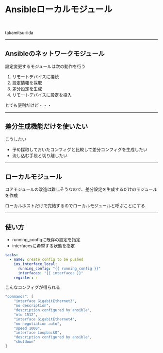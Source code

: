 <!-- markdownlint-disable MD037 -->

# Ansibleローカルモジュール

<br>

takamitsu-iida

---

## Ansibleのネットワークモジュール

設定変更するモジュールは次の動作を行う

1. リモートデバイスに接続
1. 設定情報を採取
1. 差分設定を生成
1. リモートデバイスに設定を投入

とても便利だけど・・・

---

## 差分生成機能だけを使いたい

こうしたい

- 予め採取しておいたコンフィグと比較して差分コンフィグを生成したい
- 流し込む手段と切り離したい

---

## ローカルモジュール

コアモジュールの改造は難しそうなので、差分設定を生成するだけのモジュールを作成

ローカルホストだけで完結するのでローカルモジュールと呼ぶことにする

---

## 使い方

- running_configに既存の設定を指定
- interfacesに希望する状態を指定

```yaml
tasks:
  - name: create config to be pushed
    ios_interface_local:
      running_config: "{{ running_config }}"
      interfaces: "{{ interfaces }}"
    register: r
```

こんなコンフィグが得られる

```bash
"commands": [
    "interface GigabitEthernet3",
    "no description",
    "description configured by ansible",
    "mtu 1512",
    "interface GigabitEthernet4",
    "no negotiation auto",
    "speed 1000",
    "interface Loopback0",
    "description configured by ansible",
    "shutdown"
]
```
